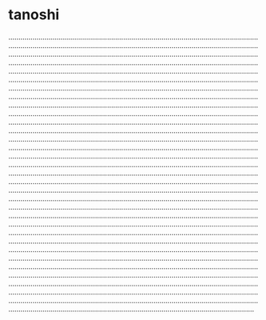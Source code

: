# tanoshi
..........................................................................................................................................................................................................................................................................................................................................................................................................................................................................................................................................................................................................................................................................................................................................................................................................................................................................................................................................................................................................................................................................................................................................................................................................................................................................................................................................................................................................................................................................................................................................................................................................................................................................................................................................................................................................................................................................................................................................................................................................................................................................................................................................................................................................................................................................................................................................................................................................................................................................................................................................................................................................................................................................................................................................................................................................................................................................................................................................................................................................................................................................................................................................................................................................................................................................................................................................................................................................................................................................................................................................................................................................................................................................................................................................................................................................................................................................................................................................................................................................................................................................................................................................................................................................................................................